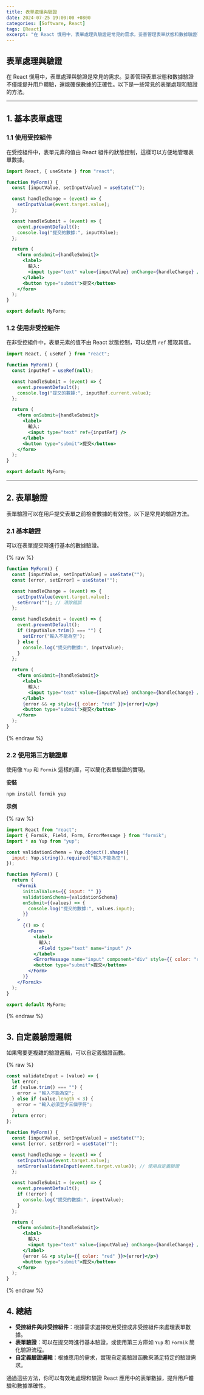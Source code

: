 ```yaml
---
title: 表單處理與驗證
date: 2024-07-25 19:00:00 +0800
categories: [Software, React]
tags: [React]
excerpt: "在 React 懱用中，表單處理與驗證是常見的需求。妥善管理表單狀態和數據驗證不僅能提升用戶體驗，還能確保數據的正確性。以下是一些常見的表單處理和驗證的方法"
---
```


## 表單處理與驗證

在 React 懱用中，表單處理與驗證是常見的需求。妥善管理表單狀態和數據驗證不僅能提升用戶體驗，還能確保數據的正確性。以下是一些常見的表單處理和驗證的方法。

---

## 1. 基本表單處理

### 1.1 使用受控組件

在受控組件中，表單元素的值由 React 組件的狀態控制，這樣可以方便地管理表單數據。

```jsx
import React, { useState } from "react";

function MyForm() {
  const [inputValue, setInputValue] = useState("");

  const handleChange = (event) => {
    setInputValue(event.target.value);
  };

  const handleSubmit = (event) => {
    event.preventDefault();
    console.log("提交的數據:", inputValue);
  };

  return (
    <form onSubmit={handleSubmit}>
      <label>
        輸入:
        <input type="text" value={inputValue} onChange={handleChange} />
      </label>
      <button type="submit">提交</button>
    </form>
  );
}

export default MyForm;
```

### 1.2 使用非受控組件

在非受控組件中，表單元素的值不由 React 狀態控制，可以使用 `ref` 獲取其值。

```jsx
import React, { useRef } from "react";

function MyForm() {
  const inputRef = useRef(null);

  const handleSubmit = (event) => {
    event.preventDefault();
    console.log("提交的數據:", inputRef.current.value);
  };

  return (
    <form onSubmit={handleSubmit}>
      <label>
        輸入:
        <input type="text" ref={inputRef} />
      </label>
      <button type="submit">提交</button>
    </form>
  );
}

export default MyForm;
```

---

## 2. 表單驗證

表單驗證可以在用戶提交表單之前檢查數據的有效性。以下是常見的驗證方法。

### 2.1 基本驗證

可以在表單提交時進行基本的數據驗證。

{% raw %}
```jsx
function MyForm() {
  const [inputValue, setInputValue] = useState("");
  const [error, setError] = useState("");

  const handleChange = (event) => {
    setInputValue(event.target.value);
    setError(""); // 清除錯誤
  };

  const handleSubmit = (event) => {
    event.preventDefault();
    if (inputValue.trim() === "") {
      setError("輸入不能為空");
    } else {
      console.log("提交的數據:", inputValue);
    }
  };

  return (
    <form onSubmit={handleSubmit}>
      <label>
        輸入:
        <input type="text" value={inputValue} onChange={handleChange} />
      </label>
      {error && <p style={{ color: "red" }}>{error}</p>}
      <button type="submit">提交</button>
    </form>
  );
}
```
{% endraw %}

### 2.2 使用第三方驗證庫

使用像 `Yup` 和 `Formik` 這樣的庫，可以簡化表單驗證的實現。

**安裝**

```bash
npm install formik yup
```

**示例**

{% raw %}
```jsx
import React from "react";
import { Formik, Field, Form, ErrorMessage } from "formik";
import * as Yup from "yup";

const validationSchema = Yup.object().shape({
  input: Yup.string().required("輸入不能為空"),
});

function MyForm() {
  return (
    <Formik
      initialValues={{ input: "" }}
      validationSchema={validationSchema}
      onSubmit={(values) => {
        console.log("提交的數據:", values.input);
      }}
    >
      {() => (
        <Form>
          <label>
            輸入:
            <Field type="text" name="input" />
          </label>
          <ErrorMessage name="input" component="div" style={{ color: "red" }} />
          <button type="submit">提交</button>
        </Form>
      )}
    </Formik>
  );
}

export default MyForm;
```
{% endraw %}

## 3. 自定義驗證邏輯

如果需要更複雜的驗證邏輯，可以自定義驗證函數。

{% raw %}
```jsx
const validateInput = (value) => {
  let error;
  if (value.trim() === "") {
    error = "輸入不能為空";
  } else if (value.length < 3) {
    error = "輸入必須至少三個字符";
  }
  return error;
};

function MyForm() {
  const [inputValue, setInputValue] = useState("");
  const [error, setError] = useState("");

  const handleChange = (event) => {
    setInputValue(event.target.value);
    setError(validateInput(event.target.value)); // 使用自定義驗證
  };

  const handleSubmit = (event) => {
    event.preventDefault();
    if (!error) {
      console.log("提交的數據:", inputValue);
    }
  };

  return (
    <form onSubmit={handleSubmit}>
      <label>
        輸入:
        <input type="text" value={inputValue} onChange={handleChange} />
      </label>
      {error && <p style={{ color: "red" }}>{error}</p>}
      <button type="submit">提交</button>
    </form>
  );
}
```
{% endraw %}

## 4. 總結

- **受控組件與非受控組件**：根據需求選擇使用受控或非受控組件來處理表單數據。
- **表單驗證**：可以在提交時進行基本驗證，或使用第三方庫如 `Yup` 和 `Formik` 簡化驗證流程。
- **自定義驗證邏輯**：根據應用的需求，實現自定義驗證函數來滿足特定的驗證需求。

通過這些方法，你可以有效地處理和驗證 React 應用中的表單數據，提升用戶體驗和數據準確性。
